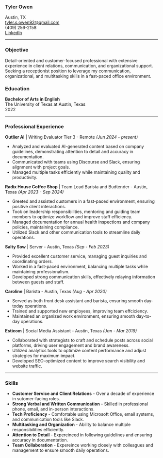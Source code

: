 ### Tyler Owen 
Austin, TX  
tyler.s.owen92@gmail.com  
(409) 256-2158  
[LinkedIn](www.linkedin.com/in/tyler-owen-672772106)

---

### Objective

Detail-oriented and customer-focused professional with extensive experience in client relations, communication, and organizational support. Seeking a receptionist position to leverage my communication, organizational, and multitasking skills in a fast-paced office environment.

### Education

**Bachelor of Arts in English**  
The University of Texas at Austin, Texas  
2022

---


### Professional Experience

**Outlier AI** | Writing Evaluator Tier 3 - Remote *(Jun 2024 - present)*
- Analyzed and evaluated AI-generated content based on company guidelines, demonstrating attention to detail and accuracy in documentation.
- Communicated with teams using Discourse and Slack, ensuring alignment with project goals.
- Managed multiple tasks efficiently while maintaining quality and productivity.


**Radix House Coffee Shop** | Team Lead Barista and Budtender - Austin, Texas *(Apr 2023 - Sep 2024)*
- Greeted and assisted customers in a fast-paced environment, ensuring positive client interactions.
- Took on leadership responsibilities, mentoring and guiding team members to optimize workflow and improve staff efficiency.
- Managed documentation for annual health inspections and company policies, maintaining compliance.
- Utilized Slack and other communication tools to streamline daily operations.

**Salty Sow** | Server - Austin, Texas *(Sep - Feb 2023)*
- Provided excellent customer service, managing guest inquiries and coordinating orders.
- Worked in a fast-paced environment, balancing multiple tasks while maintaining professionalism.
- Developed strong communication skills, effectively relaying information between guests and staff.

**Caroline** | Barista - Austin, Texas *(Aug - Apr 2020)*
- Served as both front desk assistant and barista, ensuring smooth day-today operations.
- Trained and supported new employees, improving team effciciency.
- Maintained an organized work environment, ensuring smooth day-to-day operations.

**Esticom** | Social Media Assistant - Austin, Texas *(Jan - Mar 2019)* 
- Collaborated with strategists to craft and schedule posts across social platforms, driving user engagement and brand awareness.
- Utilized analytics tools to optimize content performance and adjust strategies for maximum impact.
- Developed SEO-optimized content to improve search visibility and website traffic.


---

### Skills

- **Customer Service and Client Relations** - Over a decade of experience in sutomer-facing roles.
- **Strong Verbal and Written Communication** - Skilled in professional phone, email, and in-person interactions.
- **Tech Proficiency** - Comfortable using Microsoft Office, email systems, and communication tools like Slack.
- **Multitasking and Organization** - Ability to balance multiple responsibilities efficiently.
- **Attention to Detail** - Expereinced in following guidelines and ensuring accuracy in documentation.
- **Team Collaboration** - Expereince working closely with colleagues and management to ensure smooth daily operations.


